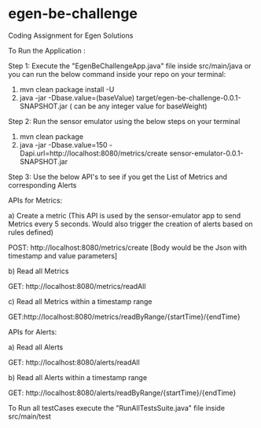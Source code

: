 # egen-be-challenge
Coding Assignment for Egen Solutions


To Run the Application :

Step 1: Execute the "EgenBeChallengeApp.java" file inside src/main/java or you can run the below command inside your repo on your terminal:

  1) mvn clean package install -U
  2) java -jar -Dbase.value=(baseValue) target/egen-be-challenge-0.0.1-SNAPSHOT.jar (<baseValue> can be any integer value for baseWeight)

Step 2: Run the sensor emulator using the below steps on your terminal
  1) mvn clean package
  2) java -jar -Dbase.value=150 -Dapi.url=http://localhost:8080/metrics/create sensor-emulator-0.0.1-SNAPSHOT.jar
  
Step 3: Use the below API's to see if you get the List of Metrics and corresponding Alerts  

APIs for Metrics:

a) Create a metric (This API is used by the sensor-emulator app to send Metrics every 5 seconds. Would also trigger the creation of alerts based on rules defined)

POST: http://localhost:8080/metrics/create
[Body would be the Json with timestamp and value parameters]

b) Read all Metrics

GET: http://localhost:8080/metrics/readAll

c) Read all Metrics within a timestamp range

GET:http://localhost:8080/metrics/readByRange/{startTime}/{endTime}

APIs for Alerts:

a) Read all Alerts

GET: http://localhost:8080/alerts/readAll

b) Read all Alerts within a timestamp range

GET: http://localhost:8080/alerts/readByRange/{startTime}/{endTime}


To Run all testCases execute the "RunAllTestsSuite.java" file inside src/main/test
